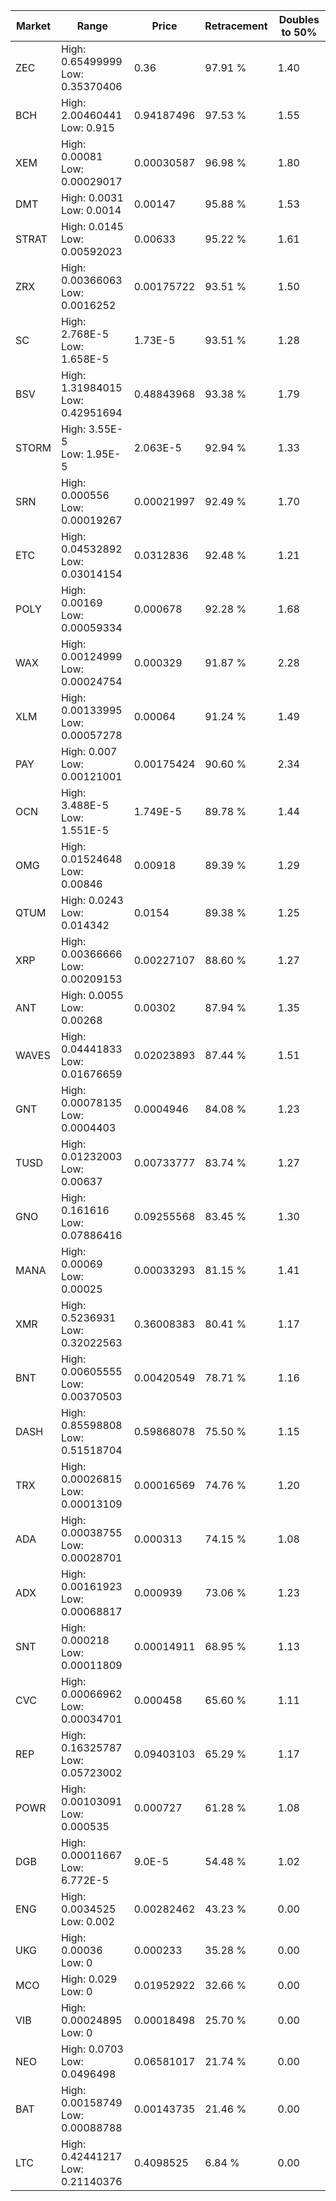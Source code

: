 | Market | Range | Price| Retracement | Doubles to 50% |
| --- | --- | --- | --- | --- |
| ZEC | High: 0.65499999<br />Low: 0.35370406 | 0.36 | 97.91 % | 1.40 |
| BCH | High: 2.00460441<br />Low: 0.915 | 0.94187496 | 97.53 % | 1.55 |
| XEM | High: 0.00081<br />Low: 0.00029017 | 0.00030587 | 96.98 % | 1.80 |
| DMT | High: 0.0031<br />Low: 0.0014 | 0.00147 | 95.88 % | 1.53 |
| STRAT | High: 0.0145<br />Low: 0.00592023 | 0.00633 | 95.22 % | 1.61 |
| ZRX | High: 0.00366063<br />Low: 0.0016252 | 0.00175722 | 93.51 % | 1.50 |
| SC | High: 2.768E-5<br />Low: 1.658E-5 | 1.73E-5 | 93.51 % | 1.28 |
| BSV | High: 1.31984015<br />Low: 0.42951694 | 0.48843968 | 93.38 % | 1.79 |
| STORM | High: 3.55E-5<br />Low: 1.95E-5 | 2.063E-5 | 92.94 % | 1.33 |
| SRN | High: 0.000556<br />Low: 0.00019267 | 0.00021997 | 92.49 % | 1.70 |
| ETC | High: 0.04532892<br />Low: 0.03014154 | 0.0312836 | 92.48 % | 1.21 |
| POLY | High: 0.00169<br />Low: 0.00059334 | 0.000678 | 92.28 % | 1.68 |
| WAX | High: 0.00124999<br />Low: 0.00024754 | 0.000329 | 91.87 % | 2.28 |
| XLM | High: 0.00133995<br />Low: 0.00057278 | 0.00064 | 91.24 % | 1.49 |
| PAY | High: 0.007<br />Low: 0.00121001 | 0.00175424 | 90.60 % | 2.34 |
| OCN | High: 3.488E-5<br />Low: 1.551E-5 | 1.749E-5 | 89.78 % | 1.44 |
| OMG | High: 0.01524648<br />Low: 0.00846 | 0.00918 | 89.39 % | 1.29 |
| QTUM | High: 0.0243<br />Low: 0.014342 | 0.0154 | 89.38 % | 1.25 |
| XRP | High: 0.00366666<br />Low: 0.00209153 | 0.00227107 | 88.60 % | 1.27 |
| ANT | High: 0.0055<br />Low: 0.00268 | 0.00302 | 87.94 % | 1.35 |
| WAVES | High: 0.04441833<br />Low: 0.01676659 | 0.02023893 | 87.44 % | 1.51 |
| GNT | High: 0.00078135<br />Low: 0.0004403 | 0.0004946 | 84.08 % | 1.23 |
| TUSD | High: 0.01232003<br />Low: 0.00637 | 0.00733777 | 83.74 % | 1.27 |
| GNO | High: 0.161616<br />Low: 0.07886416 | 0.09255568 | 83.45 % | 1.30 |
| MANA | High: 0.00069<br />Low: 0.00025 | 0.00033293 | 81.15 % | 1.41 |
| XMR | High: 0.5236931<br />Low: 0.32022563 | 0.36008383 | 80.41 % | 1.17 |
| BNT | High: 0.00605555<br />Low: 0.00370503 | 0.00420549 | 78.71 % | 1.16 |
| DASH | High: 0.85598808<br />Low: 0.51518704 | 0.59868078 | 75.50 % | 1.15 |
| TRX | High: 0.00026815<br />Low: 0.00013109 | 0.00016569 | 74.76 % | 1.20 |
| ADA | High: 0.00038755<br />Low: 0.00028701 | 0.000313 | 74.15 % | 1.08 |
| ADX | High: 0.00161923<br />Low: 0.00068817 | 0.000939 | 73.06 % | 1.23 |
| SNT | High: 0.000218<br />Low: 0.00011809 | 0.00014911 | 68.95 % | 1.13 |
| CVC | High: 0.00066962<br />Low: 0.00034701 | 0.000458 | 65.60 % | 1.11 |
| REP | High: 0.16325787<br />Low: 0.05723002 | 0.09403103 | 65.29 % | 1.17 |
| POWR | High: 0.00103091<br />Low: 0.000535 | 0.000727 | 61.28 % | 1.08 |
| DGB | High: 0.00011667<br />Low: 6.772E-5 | 9.0E-5 | 54.48 % | 1.02 |
| ENG | High: 0.0034525<br />Low: 0.002 | 0.00282462 | 43.23 % | 0.00 |
| UKG | High: 0.00036<br />Low: 0 | 0.000233 | 35.28 % | 0.00 |
| MCO | High: 0.029<br />Low: 0 | 0.01952922 | 32.66 % | 0.00 |
| VIB | High: 0.00024895<br />Low: 0 | 0.00018498 | 25.70 % | 0.00 |
| NEO | High: 0.0703<br />Low: 0.0496498 | 0.06581017 | 21.74 % | 0.00 |
| BAT | High: 0.00158749<br />Low: 0.00088788 | 0.00143735 | 21.46 % | 0.00 |
| LTC | High: 0.42441217<br />Low: 0.21140376 | 0.4098525 | 6.84 % | 0.00 |
